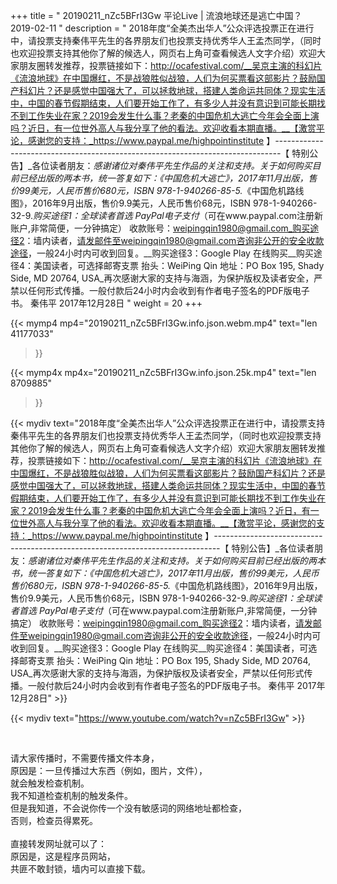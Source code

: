 +++
title = " 20190211_nZc5BFrI3Gw 平论Live |  流浪地球还是逃亡中国？ 2019-02-11 "
description = " 2018年度“全美杰出华人”公众评选投票正在进行中，请投票支持秦伟平先生的各界朋友们也投票支持优秀华人王孟杰同学，（同时也欢迎投票支持其他你了解的候选人，网页右上角可查看候选人文字介绍）欢迎大家朋友圈转发推荐，投票链接如下：http://ocafestival.com/__吴京主演的科幻片《流浪地球》在中国爆红，不是战狼胜似战狼，人们为何买票看这部影片？鼓励国产科幻片？还是感觉中国强大了，可以拯救地球，搭建人类命运共同体？现实生活中，中国的春节假期结束，人们要开始工作了，有多少人并没有意识到可能长期找不到工作失业在家？2019会发生什么事？老秦的中国危机大逃亡今年会全面上演吗？近日，有一位世外高人与我分享了他的看法。欢迎收看本期直播。__【激赏平论，感谢您的支持：_https://www.paypal.me/highpointinstitute 】_-------------------------------------------------------------------------------_【 特别公告】_各位读者朋友：_感谢诸位对秦伟平先生作品的关注和支持。_关于如何购买目前已经出版的两本书，统一答复如下：_《中国危机大逃亡》，2017年11月出版，售价99美元，人民币售价680元，ISBN 978-1-940266-85-5._《中国危机路线图》，2016年9月出版，售价9.9美元，人民币售价68元，ISBN 978-1-940266-32-9._购买途径1：全球读者首选 PayPal电子支付_（可在www.paypal.com注册新账户,非常简便，一分钟搞定）     收款账号：weipingqin1980@gmail.com_购买途径2：墙内读者，请发邮件至weipingqin1980@gmail.com咨询非公开的安全收款途径，一般24小时内可收到回复。__购买途径3：Google Play 在线购买__购买途径4：美国读者，可选择邮寄支票     抬头：WeiPing Qin     地址：PO Box 195, Shady Side, MD 20764, USA_再次感谢大家的支持与海涵，为保护版权及读者安全，严禁以任何形式传播。一般付款后24小时内会收到有作者电子签名的PDF版电子书。     秦伟平     2017年12月28日 "
weight = 20
+++

{{< mymp4 mp4="20190211_nZc5BFrI3Gw.info.json.webm.mp4" 
text="len 41177033"
>}}

{{< mymp4x  mp4x="20190211_nZc5BFrI3Gw.info.json.25k.mp4"
text="len 8709885"
>}}


{{< mydiv text="2018年度“全美杰出华人”公众评选投票正在进行中，请投票支持秦伟平先生的各界朋友们也投票支持优秀华人王孟杰同学，（同时也欢迎投票支持其他你了解的候选人，网页右上角可查看候选人文字介绍）欢迎大家朋友圈转发推荐，投票链接如下：http://ocafestival.com/__吴京主演的科幻片《流浪地球》在中国爆红，不是战狼胜似战狼，人们为何买票看这部影片？鼓励国产科幻片？还是感觉中国强大了，可以拯救地球，搭建人类命运共同体？现实生活中，中国的春节假期结束，人们要开始工作了，有多少人并没有意识到可能长期找不到工作失业在家？2019会发生什么事？老秦的中国危机大逃亡今年会全面上演吗？近日，有一位世外高人与我分享了他的看法。欢迎收看本期直播。__【激赏平论，感谢您的支持：_https://www.paypal.me/highpointinstitute 】_-------------------------------------------------------------------------------_【 特别公告】_各位读者朋友：_感谢诸位对秦伟平先生作品的关注和支持。_关于如何购买目前已经出版的两本书，统一答复如下：_《中国危机大逃亡》，2017年11月出版，售价99美元，人民币售价680元，ISBN 978-1-940266-85-5._《中国危机路线图》，2016年9月出版，售价9.9美元，人民币售价68元，ISBN 978-1-940266-32-9._购买途径1：全球读者首选 PayPal电子支付_（可在www.paypal.com注册新账户,非常简便，一分钟搞定）     收款账号：weipingqin1980@gmail.com_购买途径2：墙内读者，请发邮件至weipingqin1980@gmail.com咨询非公开的安全收款途径，一般24小时内可收到回复。__购买途径3：Google Play 在线购买__购买途径4：美国读者，可选择邮寄支票     抬头：WeiPing Qin     地址：PO Box 195, Shady Side, MD 20764, USA_再次感谢大家的支持与海涵，为保护版权及读者安全，严禁以任何形式传播。一般付款后24小时内会收到有作者电子签名的PDF版电子书。     秦伟平     2017年12月28日" >}}
<br>

{{< mydiv text="https://www.youtube.com/watch?v=nZc5BFrI3Gw" >}}


<br>

请大家传播时，不需要传播文件本身，<br>
原因是：一旦传播过大东西（例如，图片，文件），<br>
就会触发检查机制。<br>
我不知道检查机制的触发条件。<br>
但是我知道，不会说你传一个没有敏感词的网络地址都检查，<br>
否则，检查员得累死。<br><br>
直接转发网址就可以了：<br>
原因是，这是程序员网站，<br>
共匪不敢封锁，墙内可以直接下载。


